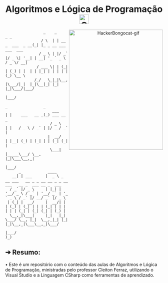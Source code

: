 <div align="center">
  <h1>Algoritmos e Lógica de Programação <img src="https://cdn3.iconfinder.com/data/icons/education-652/64/mathematics-education-calculating-computer-512.png" width="30px" height="30px" alt="ComputerMathematics-pic"></h1>

<div align="center">
  <a href="https://emoji.gg/emoji/1261-hackerbongocat"><img src="https://cdn3.emoji.gg/emojis/1261-hackerbongocat.gif" align="right" width="300" height="385" alt="HackerBongocat-gif"></a>

<div align="left">

```
                 _    _                  _ _
                / \  | | __ _  ___  _ __(_| |_ _ __ ___   ___  ___
               / _ \ | |/ _` |/ _ \| '__| | __| '_ ` _ \ / _ \/ __|
              / ___ \| | (_| | (_) | |  | | |_| | | | | | (_) \__ \
             /_/   \_|_|\__, |\___/|_|  |_|\__|_| |_| |_|\___/|___/
                        |___/
                               _                _
                     ___      | |    ___   __ _(_) ___ __ _
                    / _ \     | |   / _ \ / _` | |/ __/ _` |
                   |  __/     | |__| (_) | (_| | | (_| (_| |
                    \___|     |_____\___/ \__, |_|\___\__,_|
                                          |___/
      _            ____
   __| | ___      |  _ \ _ __ ___   __ _ _ __ __ _ _ __ ___   __ _  ___ __ _  ___
  / _` |/ _ \     | |_) | '__/ _ \ / _` | '__/ _` | '_ ` _ \ / _` |/ __/ _` |/ _ \
 | (_| |  __/     |  __/| | | (_) | (_| | | | (_| | | | | | | (_| | (_| (_| | (_) |
  \__,_|\___|     |_|   |_|  \___/ \__, |_|  \__,_|_| |_| |_|\__,_|\___\__,_|\___/
                                   |___/                            )_)
```
<div align="left">

## ➔ Resumo:

</div>

<div align="left">
• Este é um repositório com o conteúdo das aulas de Algoritmos e Lógica de Programação, ministradas pelo professor Cleiton Ferraz, utilizando o Visual Studio e a Linguagem CSharp como ferramentas de aprendizado.
</div>

